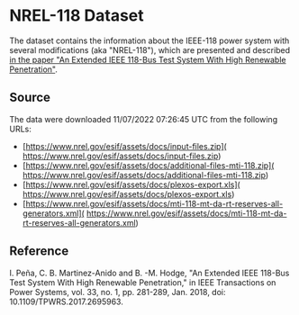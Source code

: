 # NREL-118 Dataset

The dataset contains the information about the IEEE-118 power system with
 several modifications (aka "NREL-118"), which are presented and described
 [in the paper "An Extended IEEE 118-Bus Test System With High Renewable
 Penetration"](https://ieeexplore.ieee.org/document/7904729).

## Source

The data were downloaded 11/07/2022 07:26:45 UTC from the following URLs:

- [https://www.nrel.gov/esif/assets/docs/input-files.zip](
https://www.nrel.gov/esif/assets/docs/input-files.zip)
- [https://www.nrel.gov/esif/assets/docs/additional-files-mti-118.zip](
https://www.nrel.gov/esif/assets/docs/additional-files-mti-118.zip)
- [https://www.nrel.gov/esif/assets/docs/plexos-export.xls](
https://www.nrel.gov/esif/assets/docs/plexos-export.xls)
- [https://www.nrel.gov/esif/assets/docs/mti-118-mt-da-rt-reserves-all-generators.xml](
https://www.nrel.gov/esif/assets/docs/mti-118-mt-da-rt-reserves-all-generators.xml)

## Reference

I. Peña, C. B. Martinez-Anido and B. -M. Hodge,
 "An Extended IEEE 118-Bus Test System With High Renewable Penetration,"
 in IEEE Transactions on Power Systems, vol. 33, no. 1, pp. 281-289, Jan. 2018,
 doi: 10.1109/TPWRS.2017.2695963.
